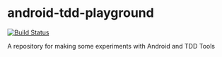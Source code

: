 android-tdd-playground
======================

[![Build Status](https://travis-ci.org/pestrada/android-tdd-playground.png?branch=master)](https://travis-ci.org/pestrada/android-tdd-playground)

A repository for making some experiments with Android and TDD Tools
